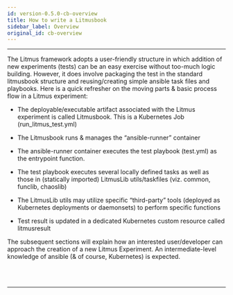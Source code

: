```yaml
---
id: version-0.5.0-cb-overview
title: How to write a Litmusbook
sidebar_label: Overview
original_id: cb-overview
---
```

------

The Litmus framework adopts a user-friendly structure in which addition 
of new experiments (tests) can be an easy exercise without too-much logic 
building. However, it does involve packaging the test in the standard 
litmusbook structure and reusing/creating simple ansible task files and 
playbooks. Here is a quick refresher on the moving parts & basic process 
flow in a Litmus experiment:

- The deployable/executable artifact associated with the Litmus experiment 
is called Litmusbook. This is a Kubernetes Job (run_litmus_test.yml) 

- The Litmusbook runs & manages the “ansible-runner” container

- The ansible-runner container executes the test playbook (test.yml) as 
the entrypoint function. 

- The test playbook executes several locally defined tasks as well as 
those in (statically imported) LitmusLib utils/taskfiles (viz. common, 
funclib, chaoslib) 

- The LitmusLib utils may utilize specific “third-party” tools (deployed 
as Kubernetes deployments or daemonsets) to perform specific functions

- Test result is updated in a dedicated Kubernetes custom resource called 
litmusresult

The subsequent sections will explain how an interested user/developer can 
approach the creation of a new Litmus Experiment. An intermediate-level 
knowledge of ansible (& of course, Kubernetes) is expected. 


<br>

<br>

<hr>

<br>

<br>



<!-- Hotjar Tracking Code for https://docs.openebs.io -->

<script>
    (function(h,o,t,j,a,r){
        h.hj=h.hj||function(){(h.hj.q=h.hj.q||[]).push(arguments)};
        h._hjSettings={hjid:1239116,hjsv:6};
        a=o.getElementsByTagName('head')[0];
        r=o.createElement('script');r.async=1;
        r.src=t+h._hjSettings.hjid+j+h._hjSettings.hjsv;
        a.appendChild(r);
    })(window,document,'https://static.hotjar.com/c/hotjar-','.js?sv=');
</script>


<!-- Global site tag (gtag.js) - Google Analytics -->

<script async src="https://www.googletagmanager.com/gtag/js?id=UA-92076314-12"></script>
<script>
  window.dataLayer = window.dataLayer || [];
  function gtag(){dataLayer.push(arguments);}
  gtag('js', new Date());

  gtag('config', 'UA-92076314-12');
</script>
